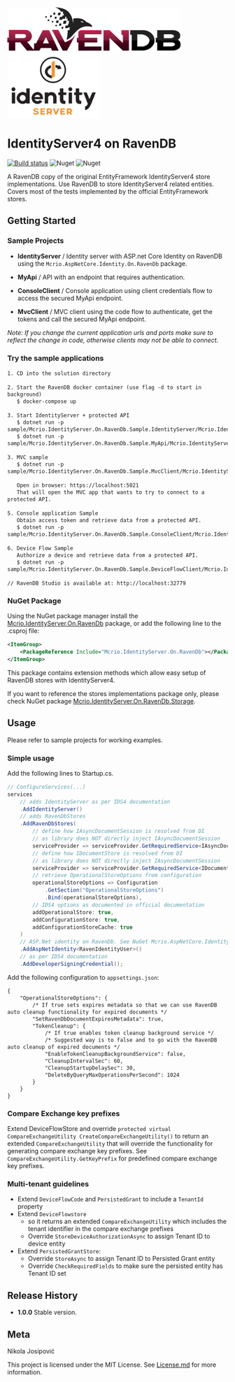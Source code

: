 <img src="https://github.com/mcrio/Mcrio.IdentityServer.On.RavenDb/raw/master/ravendb-logo.png" height="100px" alt="RavenDB" />
<img src="https://github.com/mcrio/Mcrio.IdentityServer.On.RavenDb/raw/master/identity-server-logo.png" height="150px" alt="IdentityServer4" />

# IdentityServer4 on RavenDB

[![Build status](https://dev.azure.com/midnight-creative/Mcrio.IdentityServer.On.RavenDb/_apis/build/status/Build)](https://dev.azure.com/midnight-creative/Mcrio.IdentityServer.On.RavenDb/_build/latest?definitionId=-1)
![Nuget](https://img.shields.io/nuget/v/Mcrio.IdentityServer.On.RavenDb)
![Nuget](https://img.shields.io/nuget/v/Mcrio.IdentityServer.On.RavenDb.Storage)

A RavenDB copy of the original EntityFramework IdentityServer4 store implementations.
Use RavenDB to store IdentityServer4 related entities.
Covers most of the tests implemented by the official EntityFramework stores.

## Getting Started

### Sample Projects

- **IdentityServer** / Identity server with ASP.net Core Identity on RavenDB using the `Mcrio.AspNetCore.Identity.On.RavenDb` package.

- **MyApi** / API with an endpoint that requires authentication.

- **ConsoleClient** / Console application using client credentials flow to access the secured MyApi endpoint.

- **MvcClient** / MVC client using the code flow to authenticate, get the tokens and call the secured MyApi endpoint.

*Note: If you change the current application urls and ports make sure to reflect the change in code, otherwise clients may not be able to connect.*

### Try the sample applications

```text
1. CD into the solution directory

2. Start the RavenDB docker container (use flag -d to start in background)
   $ docker-compose up

3. Start IdentityServer + protected API
   $ dotnet run -p sample/Mcrio.IdentityServer.On.RavenDb.Sample.IdentityServer/Mcrio.IdentityServer.On.RavenDb.Sample.IdentityServer.csproj
   $ dotnet run -p sample/Mcrio.IdentityServer.On.RavenDb.Sample.MyApi/Mcrio.IdentityServer.On.RavenDb.Sample.MyApi.csproj

3. MVC sample
   $ dotnet run -p sample/Mcrio.IdentityServer.On.RavenDb.Sample.MvcClient/Mcrio.IdentityServer.On.RavenDb.Sample.MvcClient.csproj

   Open in browser: https://localhost:5021
   That will open the MVC app that wants to try to connect to a protected API.

5. Console application Sample
   Obtain access token and retrieve data from a protected API.
   $ dotnet run -p sample/Mcrio.IdentityServer.On.RavenDb.Sample.ConsoleClient/Mcrio.IdentityServer.On.RavenDb.Sample.ConsoleClient.csproj
   
6. Device Flow Sample
   Authorize a device and retrieve data from a protected API.
   $ dotnet run -p sample/Mcrio.IdentityServer.On.RavenDb.Sample.DeviceFlowClient/Mcrio.IdentityServer.On.RavenDb.Sample.DeviceFlowClient.csproj

// RavenDB Studio is available at: http://localhost:32779
```

### NuGet Package

Using the NuGet package manager install the [Mcrio.IdentityServer.On.RavenDb](#) package, or add the following line to the .csproj file:

```xml
<ItemGroup>
    <PackageReference Include="Mcrio.IdentityServer.On.RavenDb"></PackageReference>
</ItemGroup>
```
 
This package contains extension methods which allow easy setup of RavenDB stores
with IdentityServer4.

If you want to reference the stores implementations package only, please check
NuGet package [Mcrio.IdentityServer.On.RavenDb.Storage](#).

## Usage

Please refer to sample projects for working examples.

### Simple usage

Add the following lines to Startup.cs.
```c# 
// ConfigureServices(...)
services
    // adds IdentityServer as per IDS4 documentation
    .AddIdentityServer()
    // adds RavenDbStores
    .AddRavenDbStores(
        // define how IAsyncDocumentSession is resolved from DI
        // as library does NOT directly inject IAsyncDocumentSession
        serviceProvider => serviceProvider.GetRequiredService<IAsyncDocumentSession>(),
        // define how IDocumentStore is resolved from DI
        // as library does NOT directly inject IAsyncDocumentSession
        serviceProvider => serviceProvider.GetRequiredService<IDocumentStore>(),
        // retrieve OperationalStoreOptions from configuration
        operationalStoreOptions => Configuration
            .GetSection("OperationalStoreOptions")
            .Bind(operationalStoreOptions),
        // IDS4 options as documented in official documentation
        addOperationalStore: true,
        addConfigurationStore: true,
        addConfigurationStoreCache: true
    )
    // ASP.Net identity on RavenDb. See NuGet Mcrio.AspNetCore.Identity.On.RavenDb
    .AddAspNetIdentity<RavenIdentityUser>()
    // as per IDS4 documentation
    .AddDeveloperSigningCredential();
```

Add the following configuration to `appsettings.json`:
```json5
{
    "OperationalStoreOptions": {
        /* If true sets expires metadata so that we can use RavenDB auto cleanup functionality for expired documents */
        "SetRavenDbDocumentExpiresMetadata": true,
        "TokenCleanup": {
            /* If true enables token cleanup background service */
            /* Suggested way is to false and to go with the RavenDB auto cleanup of expired documents */
            "EnableTokenCleanupBackgroundService": false,
            "CleanupIntervalSec": 60,
            "CleanupStartupDelaySec": 30,
            "DeleteByQueryMaxOperationsPerSecond": 1024
        }
    }
}
```

### Compare Exchange key prefixes

Extend DeviceFlowStore and override `protected virtual CompareExchangeUtility CreateCompareExchangeUtility()` to return
an extended `CompareExchangeUtility` that will override the functionality for generating
compare exchange key prefixes. See `CompareExchangeUtility.GetKeyPrefix` for predefined compare exchange key prefixes.

### Multi-tenant guidelines

- Extend `DeviceFlowCode` and `PersistedGrant` to include a `TenantId` property
- Extend `DeviceFlowstore` 
  - so it returns an extended `CompareExchangeUtility` which 
  includes the tenant identifier in the compare exchange prefixes
  - Override `StoreDeviceAuthorizationAsync` to assign Tenant ID to device entity
- Extend `PersistedGrantStore`:
  - Override `StoreAsync` to assign Tenant ID to Persisted Grant entity
  - Override `CheckRequiredFields` to make sure the persisted entity has Tenant ID set
  

## Release History

- **1.0.0**
  Stable version.

## Meta

Nikola Josipović

This project is licensed under the MIT License. See [License.md](License.md) for more information.